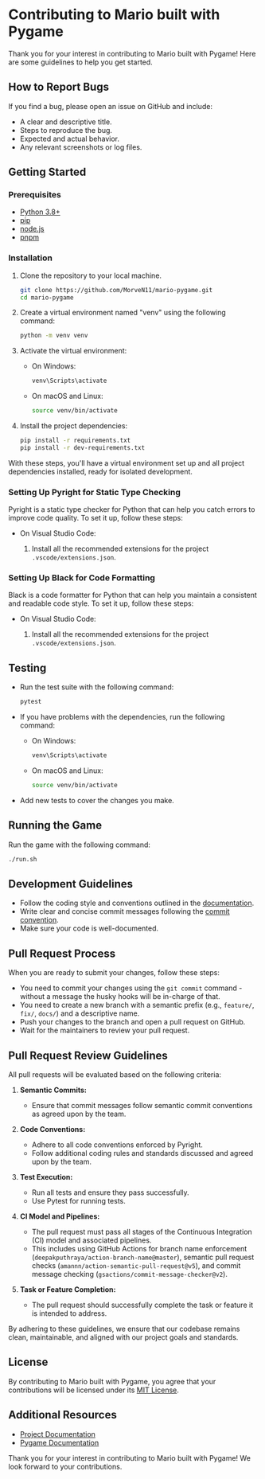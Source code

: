 # Contributing to Mario built with Pygame

Thank you for your interest in contributing to Mario built with Pygame! Here are
some guidelines to help you get started.

## How to Report Bugs

If you find a bug, please open an issue on GitHub and include:

- A clear and descriptive title.
- Steps to reproduce the bug.
- Expected and actual behavior.
- Any relevant screenshots or log files.

## Getting Started

### Prerequisites

- [Python 3.8+](https://www.python.org/downloads/)
- [pip](https://pip.pypa.io/en/stable/)
- [node.js](https://nodejs.org/en/)
- [pnpm](https://pnpm.io/)

### Installation

1. Clone the repository to your local machine.

   ```bash
   git clone https://github.com/MorveN11/mario-pygame.git
   cd mario-pygame
   ```

2. Create a virtual environment named "venv" using the following command:

   ```bash
   python -m venv venv
   ```

3. Activate the virtual environment:

   - On Windows:

     ```bash
     venv\Scripts\activate
     ```

   - On macOS and Linux:

     ```bash
     source venv/bin/activate
     ```

4. Install the project dependencies:

   ```bash
   pip install -r requirements.txt
   pip install -r dev-requirements.txt
   ```

With these steps, you'll have a virtual environment set up and all project
dependencies installed, ready for isolated development.

### Setting Up Pyright for Static Type Checking

Pyright is a static type checker for Python that can help you catch errors to
improve code quality. To set it up, follow these steps:

- On Visual Studio Code:

  1. Install all the recommended extensions for the project
     `.vscode/extensions.json`.

### Setting Up Black for Code Formatting

Black is a code formatter for Python that can help you maintain a consistent and
readable code style. To set it up, follow these steps:

- On Visual Studio Code:

  1. Install all the recommended extensions for the project
     `.vscode/extensions.json`.

## Testing

- Run the test suite with the following command:

  ```bash
  pytest
  ```

- If you have problems with the dependencies, run the following command:

  - On Windows:

    ```bash
    venv\Scripts\activate
    ```

  - On macOS and Linux:

    ```bash
    source venv/bin/activate
    ```

- Add new tests to cover the changes you make.

## Running the Game

Run the game with the following command:

```bash
./run.sh
```

## Development Guidelines

- Follow the coding style and conventions outlined in the
  [documentation](docs/conventions.md).
- Write clear and concise commit messages following the
  [commit convention](docs/commit-convention.md).
- Make sure your code is well-documented.

## Pull Request Process

When you are ready to submit your changes, follow these steps:

- You need to commit your changes using the `git commit` command - without a
  message the husky hooks will be in-charge of that.
- You need to create a new branch with a semantic prefix (e.g., `feature/`,
  `fix/`, `docs/`) and a descriptive name.
- Push your changes to the branch and open a pull request on GitHub.
- Wait for the maintainers to review your pull request.

## Pull Request Review Guidelines

All pull requests will be evaluated based on the following criteria:

1. **Semantic Commits:**

   - Ensure that commit messages follow semantic commit conventions as agreed
     upon by the team.

2. **Code Conventions:**

   - Adhere to all code conventions enforced by Pyright.
   - Follow additional coding rules and standards discussed and agreed upon by
     the team.

3. **Test Execution:**

   - Run all tests and ensure they pass successfully.
   - Use Pytest for running tests.

4. **CI Model and Pipelines:**

   - The pull request must pass all stages of the Continuous Integration (CI)
     model and associated pipelines.
   - This includes using GitHub Actions for branch name enforcement
     (`deepakputhraya/action-branch-name@master`), semantic pull request checks
     (`amannn/action-semantic-pull-request@v5`), and commit message checking
     (`gsactions/commit-message-checker@v2`).

5. **Task or Feature Completion:**
   - The pull request should successfully complete the task or feature it is
     intended to address.

By adhering to these guidelines, we ensure that our codebase remains clean,
maintainable, and aligned with our project goals and standards.

## License

By contributing to Mario built with Pygame, you agree that your contributions
will be licensed under its [MIT License](LICENSE).

## Additional Resources

- [Project Documentation](https://tree.taiga.io/project/denis-gandel-puro-piton/wiki/home)
- [Pygame Documentation](https://www.pygame.org/docs/)

Thank you for your interest in contributing to Mario built with Pygame! We look
forward to your contributions.
